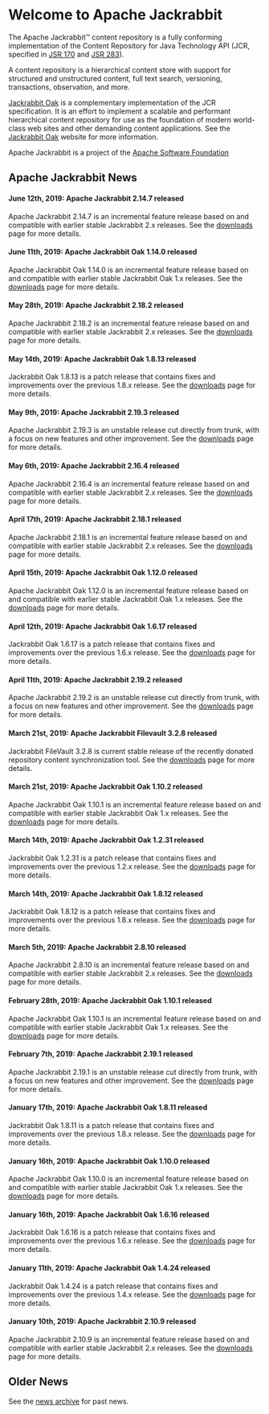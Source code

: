 <!--
   Licensed to the Apache Software Foundation (ASF) under one or more
   contributor license agreements.  See the NOTICE file distributed with
   this work for additional information regarding copyright ownership.
   The ASF licenses this file to You under the Apache License, Version 2.0
   (the "License"); you may not use this file except in compliance with
   the License.  You may obtain a copy of the License at

       http://www.apache.org/licenses/LICENSE-2.0

   Unless required by applicable law or agreed to in writing, software
   distributed under the License is distributed on an "AS IS" BASIS,
   WITHOUT WARRANTIES OR CONDITIONS OF ANY KIND, either express or implied.
   See the License for the specific language governing permissions and
   limitations under the License.
-->

Welcome to Apache Jackrabbit
============================

The Apache Jackrabbit™ content repository is a fully conforming implementation 
of the Content Repository for Java Technology API (JCR, specified in 
[JSR 170](http://jcp.org/en/jsr/detail?id=170) and [JSR 283](http://jcp.org/en/jsr/detail?id=283)).

A content repository is a hierarchical content store with support for
structured and unstructured content, full text search, versioning,
transactions, observation, and more.

[Jackrabbit Oak](/oak) is a complementary implementation of the JCR specification. 
It is an effort to implement a scalable and performant hierarchical content 
repository for use as the foundation of modern world-class web sites and 
other demanding content applications. See the [Jackrabbit Oak](/oak) website for 
more information.

Apache Jackrabbit is a project of the [Apache Software Foundation](http://www.apache.org/)

## Apache Jackrabbit News

#### June 12th, 2019: Apache Jackrabbit 2.14.7 released
Apache Jackrabbit 2.14.7 is an incremental feature release based on
and compatible with earlier stable Jackrabbit 2.x releases. See the
[downloads](downloads.html#v2.14) page for more details.

#### June 11th, 2019: Apache Jackrabbit Oak 1.14.0 released
Apache Jackrabbit Oak 1.14.0 is an incremental feature release based
on and compatible with earlier stable Jackrabbit Oak 1.x releases.
See the [downloads](downloads.html#latest) page for more details.

#### May 28th, 2019: Apache Jackrabbit 2.18.2 released
Apache Jackrabbit 2.18.2 is an incremental feature release based on
and compatible with earlier stable Jackrabbit 2.x releases. See the
[downloads](downloads.html#v2.18) page for more details.

#### May 14th, 2019: Apache Jackrabbit Oak 1.8.13 released
Jackrabbit Oak 1.8.13 is a patch release that contains fixes and
improvements over the previous 1.8.x release.  See the
[downloads](downloads.html#oak1.8) page for more details.

#### May 9th, 2019: Apache Jackrabbit 2.19.3 released
Apache Jackrabbit 2.19.3 is an unstable release cut directly from trunk, with a
focus on new features and other improvement. See the
[downloads](downloads.html#v2.19) page for more details.

#### May 6th, 2019: Apache Jackrabbit 2.16.4 released
Apache Jackrabbit 2.16.4 is an incremental feature release based on
and compatible with earlier stable Jackrabbit 2.x releases. See the
[downloads](downloads.html#v2.16) page for more details.

#### April 17th, 2019: Apache Jackrabbit 2.18.1 released
Apache Jackrabbit 2.18.1 is an incremental feature release based on
and compatible with earlier stable Jackrabbit 2.x releases. See the
[downloads](downloads.html#v2.18) page for more details.

#### April 15th, 2019: Apache Jackrabbit Oak 1.12.0 released
Apache Jackrabbit Oak 1.12.0 is an incremental feature release based
on and compatible with earlier stable Jackrabbit Oak 1.x releases.
See the [downloads](downloads.html#latest) page for more details.

#### April 12th, 2019: Apache Jackrabbit Oak 1.6.17 released
Jackrabbit Oak 1.6.17 is a patch release that contains fixes and
improvements over the previous 1.6.x release. See the
[downloads](downloads.html#oak1.6) page for more details.

#### April 11th, 2019: Apache Jackrabbit 2.19.2 released
Apache Jackrabbit 2.19.2 is an unstable release cut directly from trunk, with a
focus on new features and other improvement. See the
[downloads](downloads.html#v2.19) page for more details.

#### March 21st, 2019: Apache Jackrabbit Filevault 3.2.8 released
Jackrabbit FileVault 3.2.8 is current stable release of the recently
donated repository content synchronization tool.  See the
[downloads](downloads.html#vlt) page for more details.

#### March 21st, 2019: Apache Jackrabbit Oak 1.10.2 released
Apache Jackrabbit Oak 1.10.1 is an incremental feature release based
on and compatible with earlier stable Jackrabbit Oak 1.x releases.
See the [downloads](downloads.html#oak1.10) page for more details.

#### March 14th, 2019: Apache Jackrabbit Oak 1.2.31 released
Jackrabbit Oak 1.2.31 is a patch release that contains fixes and
improvements over the previous 1.2.x release. See the
[downloads](downloads.html#oak1.2) page for more details.

#### March 14th, 2019: Apache Jackrabbit Oak 1.8.12 released
Jackrabbit Oak 1.8.12 is a patch release that contains fixes and
improvements over the previous 1.8.x release.  See the
[downloads](downloads.html#oak1.8) page for more details.

#### March 5th, 2019: Apache Jackrabbit 2.8.10 released
Apache Jackrabbit 2.8.10 is an incremental feature release based on
and compatible with earlier stable Jackrabbit 2.x releases. See the
[downloads](downloads.html#v2.8) page for more details.

#### February 28th, 2019: Apache Jackrabbit Oak 1.10.1 released
Apache Jackrabbit Oak 1.10.1 is an incremental feature release based
on and compatible with earlier stable Jackrabbit Oak 1.x releases.
See the [downloads](downloads.html#oak1.10) page for more details.

#### February 7th, 2019: Apache Jackrabbit 2.19.1 released
Apache Jackrabbit 2.19.1 is an unstable release cut directly from trunk, with a
focus on new features and other improvement. See the
[downloads](downloads.html#v2.19) page for more details.

#### January 17th, 2019: Apache Jackrabbit Oak 1.8.11 released
Jackrabbit Oak 1.8.11 is a patch release that contains fixes and
improvements over the previous 1.8.x release.  See the
[downloads](downloads.html#oak1.8) page for more details.

#### January 16th, 2019: Apache Jackrabbit Oak 1.10.0 released
Apache Jackrabbit Oak 1.10.0 is an incremental feature release based
on and compatible with earlier stable Jackrabbit Oak 1.x releases.
See the [downloads](downloads.html#oak1.10) page for more details.

#### January 16th, 2019: Apache Jackrabbit Oak 1.6.16 released
Jackrabbit Oak 1.6.16 is a patch release that contains fixes and
improvements over the previous 1.6.x release. See the
[downloads](downloads.html#oak1.6) page for more details.

#### January 11th, 2019: Apache Jackrabbit Oak 1.4.24 released
Jackrabbit Oak 1.4.24 is a patch release that contains fixes and
improvements over the previous 1.4.x release.  See the
[downloads](downloads.html#oak1.4) page for more details.

#### January 10th, 2019: Apache Jackrabbit 2.10.9 released
Apache Jackrabbit 2.10.9 is an incremental feature release based on
and compatible with earlier stable Jackrabbit 2.x releases. See the
[downloads](downloads.html#v2.10) page for more details.

Older News
----------

See the [news archive](news-archive.html) for past news.






